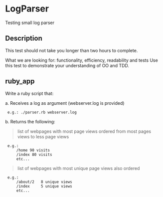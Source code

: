 # LogParser
Testing small log parser 

## Description

This test should not take you longer than two hours to complete. 

What we are looking for: functionality, efficiency, readability and tests
Use this test to demonstrate your understanding of OO and TDD.


## ruby_app

Write a ruby script that:

a. Receives a log as argument (webserver.log is provided)
  
     e.g.: ./parser.rb webserver.log

b. Returns the following:

  > list of webpages with most page views ordered from most pages views to less page views
     
     e.g.:
         /home 90 visits
         /index 80 visits
         etc...
  > list of webpages with most unique page views also ordered
     
     e.g.:
         /about/2   8 unique views
         /index     5 unique views
         etc...

